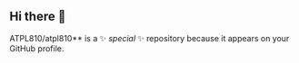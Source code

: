 ## Hi there 👋
ATPL810/atpl810** is a ✨ _special_ ✨ repository because it appears on your GitHub profile.
